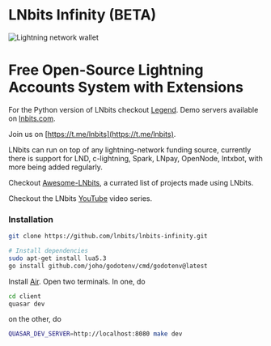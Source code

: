 LNbits Infinity (BETA)
======

![Lightning network wallet](https://i.imgur.com/EHvK6Lq.png)

# Free Open-Source Lightning Accounts System with Extensions

For the Python version of LNbits checkout <a href="https://github.com/lnbits/lnbits-legend/">Legend</a>. Demo servers available on [lnbits.com](https://lnbits.com).

Join us on [https://t.me/lnbits](https://t.me/lnbits).

LNbits can run on top of any lightning-network funding source, currently there is support for LND, c-lightning, Spark, LNpay, OpenNode, lntxbot, with more being added regularly.

Checkout [Awesome-LNbits](https://github.com/cryptoteun/awesome-lnbits), a currated list of projects made using LNbits.

Checkout the LNbits [YouTube](https://www.youtube.com/playlist?list=PLPj3KCksGbSYG0ciIQUWJru1dWstPHshe) video series.

### Installation

```sh
git clone https://github.com/lnbits/lnbits-infinity.git

# Install dependencies 
sudo apt-get install lua5.3
go install github.com/joho/godotenv/cmd/godotenv@latest
```
Install [Air](https://github.com/cosmtrek/air).
Open two terminals. In one, do

```sh
cd client
quasar dev
```

on the other, do

```sh
QUASAR_DEV_SERVER=http://localhost:8080 make dev
```
